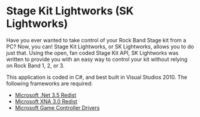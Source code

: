 # Stage Kit Lightworks (SK Lightworks)

Have you ever wanted to take control of your Rock Band Stage kit from a PC? Now, you can! Stage Kit Lightworks, or SK Lightworks, allows you to do just that. Using the open, fan coded Stage Kit API, SK Lightworks was written to provide you with an easy way to control your kit without relying on Rock Band 1, 2, or 3.

This application is coded in C#, and best built in Visual Studios 2010.  The following frameworks are required:

* [Microsoft .Net 3.5 Redist](http://www.microsoft.com/downloads/details.aspx?FamilyId=333325FD-AE52-4E35-B531-508D977D32A6&displaylang=en)
* [Microsoft XNA 3.0 Redist](http://www.microsoft.com/downloads/details.aspx?FamilyId=6521D889-5414-49B8-AB32-E3FFF05A4C50&displaylang=en)
* [Microsoft Game Controller Drivers](http://www.microsoft.com/hardware/download/download.aspx?category=gaming)